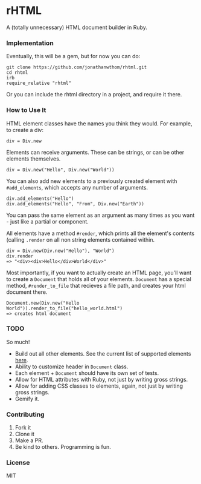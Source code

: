 # rHTML

A (totally unnecessary) HTML document builder in Ruby.

### Implementation

Eventually, this will be a gem, but for now you can do:

```
git clone https://github.com/jonathanwthom/rhtml.git
cd rhtml
irb
require_relative "rhtml"
```

Or you can include the rhtml directory in a project, and 
require it there.

### How to Use It

HTML element classes have the names you think they would. For example, to create a div:

```
div = Div.new
```

Elements can receive arguments. These can be strings, or can be other elements themselves.

```
div = Div.new("Hello", Div.new("World"))
```

You can also add new elements to a previously created element with `#add_elements`, which accepts any number of arguments.

```
div.add_elements("Hello")
div.add_elements("Hello", "From", Div.new("Earth"))
```

You can pass the same element as an argument as many times as you want - just like a partial or component.

All elements have a method `#render`, which prints all the element's contents (calling `.render` on all non string elements
contained within.

```
div = Div.new(Div.new("Hello"), "World")
div.render
=> "<div><div>Hello</div>World</div>"
```

Most importantly, if you want to actually create an HTML page, you'll want to create a `Document` that holds all of your elements.
`Document` has a special method, `#render_to_file` that recieves a file path, and creates your html document there.

```
Document.new(Div.new("Hello World")).render_to_file("hello_world.html")
=> creates html document
```


### TODO

So much!

- Build out all other elements. See the current list of supported elements [here](https://github.com/JonathanWThom/rhtml/blob/master/rhtml.rb).
- Ability to customize header in `Document` class.
- Each element + `Document` should have its own set of tests.
- Allow for HTML attributes with Ruby, not just by writing gross strings.
- Allow for adding CSS classes to elements, again, not just by writing gross strings.
- Gemify it.

### Contributing

1. Fork it
2. Clone it
3. Make a PR. 
4. Be kind to others. Programming is fun.

### License

MIT 

